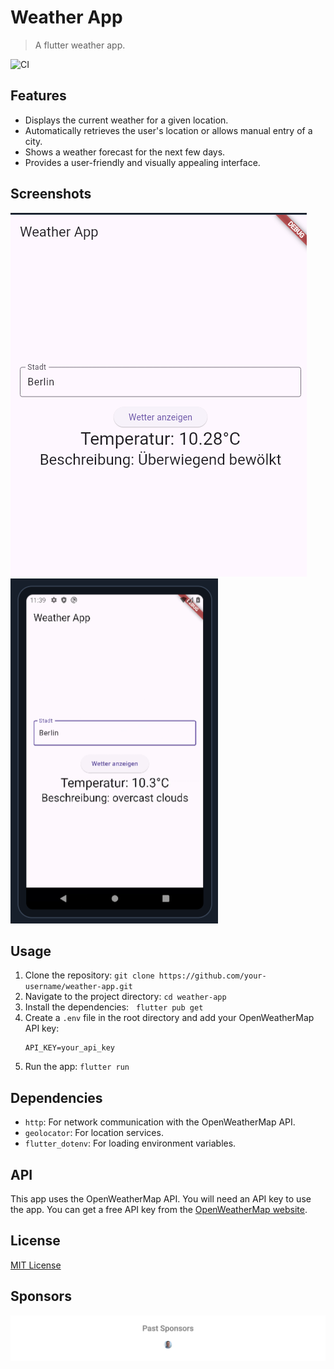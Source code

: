 # Weather App

> A flutter weather app. 

![CI]

## Features

* Displays the current weather for a given location.
* Automatically retrieves the user's location or allows manual entry of a city.
* Shows a weather forecast for the next few days.
* Provides a user-friendly and visually appealing interface.

## Screenshots

![Home Screen]
![Home Screen Mobile]

## Usage

1. Clone the repository: `git clone https://github.com/your-username/weather-app.git`
2. Navigate to the project directory: `cd weather-app`
3. Install the dependencies:   
 `flutter pub get`
4. Create a `.env` file in the root directory and add your OpenWeatherMap API key:
    ```
    API_KEY=your_api_key
    ```
5. Run the app: `flutter run`

## Dependencies

* `http`: For network communication with the OpenWeatherMap API.
* `geolocator`: For location services.
* `flutter_dotenv`: For loading environment variables.

## API

This app uses the OpenWeatherMap API. You will need an API key to use the app. You can get a free API key from the [OpenWeatherMap website](https://openweathermap.org/).

## License

[MIT License](./LICENSE)

## Sponsors

![Sponsors](https://github.com/miggi92/static/blob/master/sponsors.svg)


<!-- Links -->
[CI]: https://img.shields.io/github/actions/workflow/status/miggi92/flutter-weather/ci.yml?style=for-the-badge
[Home Screen]: ./assets/home_screen.png
[Home Screen Mobile]: ./assets/home_screen_mobile.png

